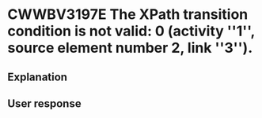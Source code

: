 # CWWBV3197E The XPath transition condition is not valid: 0 (activity ''1'', source element number 2, link ''3'').

## Explanation

## User response